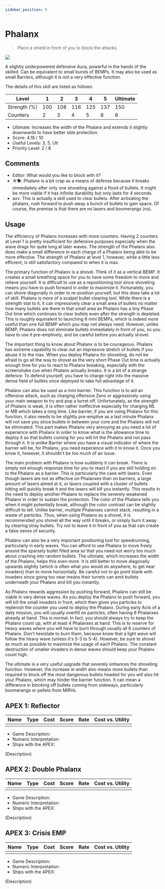 ```yaml
---
sidebar_position: 9
---
```


# Phalanx

> Place a shield in front of you to block the attacks.

<img src="/terms/phalanx.png" style={{zoom:1.25}}/>

A slightly underpowered defensive Aura, powerful in the hands of the skilled. Can be equivalent to small bursts of BEMPs. It may also be used as small Barriers, although it is not a very effective function.

The details of this skill are listed as follows:

| Level        | 1    | 2    | 3    | 4    | 5    | Ultimate |
| ------------ | ---- | ---- | ---- | ---- | ---- | -------- |
| Strength (%) | 100  | 108  | 116  | 125  | 137  | 150      |
| Counters     | 2    | 3    | 4    | 5    | 6    | 6        |

- Ultimate: Increases the width of the Phalanx and extends it slightly downwards to have better side protection.
- Score: 4.18 / 10
- Useful Levels: 3, 5, Ult
- Priority Level: 2 / 8

## Comments

- Editor: What would you like to block with it?
- ☀🐕: Phalanx is a bit crap as a means of defense because it breaks immediately after only one shoveling against a flood of bullets. It might be more viable if it has infinite durability but only lasts for 4 seconds.
- axv: This is actually a skill used to clear bullets. After activating the phalanx, rush forward to push away a bunch of bullets to gain space. Of course, the premise is that there are no lasers and boomerangs (no).

## Usage

The efficiency of Phalanx increases with more counters. Having 2 counters at Level 1 is pretty insufficient for defensive purposes especially when the wave drags for quite long at later waves. The strength of the Phalanx also does make a small difference in each charge of a Phalanx being able to be more effective. The strength of Phalanx at level 1, however, while a little less efficient, is still satisfactory compared to when it is max.

The primary function of Phalanx is a shovel. Think of it as a vertical BEMP. It creates a small breathing space for you to have some freedom to move and relieve yourself. It is difficult to use as a repositioning tool since shoveling means you have to push forward in order to maximize it. Fortunately, you can shove diagonally in order to re-position yourself, but this does take a lot of skill. Phalanx is more of a scalpel bullet clearing tool. While there is a strength stat to it, it can impressively clear a small area of bullets no matter how many bullets are there in that small area as Phalanx has a tiny Phase Out time which continues to clear bullets even after the strength is depleted. This is roughly equivalent to launching 6 mini BEMPs, which is indeed more useful than one full BEMP which you may not always need. However, unlike BEMP, Phalanx does not eliminate bullets immediately in front of you, so you have to use it pre-emptively, and be careful before you actually shovel.

The important thing to know about Phalanx is to be courageous. Phalanx has extreme capability to clear out an impressive stretch of bullets if you abuse it to the max. When you deploy Phalanx for shoveling, do not be afraid to go all the way to shovel as the very short Phase Out time is actually enough time for you to react to Phalanx breaking, especially with the screenshake cue when Phalanx actually breaks. It is a bit of a strange defence: To defend yourself, you have to charge right into the massive dense field of bullets once deployed to take full advantage of it.

Phalanx can also be used as a mini barrier. This function is to aid an offensive attack, such as charging offensive Zens or aggressively using your main weapon to try and pop a turret off. Unfortunately, as the strength of Phalanx is weak, it is often rather ineffective especially for charging ML or MB which takes a long time. Like barrier, if you are using Phalanx for this function, it also needs to be slightly pre-emptive as a last minute Phalanx will not save you since bullets in between your core and the Phalanx will not be eliminated. This part makes Phalanx very annoying as you need a lot of experience with Phalanx in order to know what is the allowance time to deploy it so that bullets coming for you will hit the Phalanx and not pass through it. It is unlike Barrier where you have a visual indicator of where the barrier will be, for Phalanx, you need experience with it to know it. Once you know it, however, it shouldn't be too much of an issue.

The main problem with Phalanx is how suddenly it can break. There is simply not enough response time for you to react if you are still holding on to the Phalanx as a barrier. This is particularly the case with lasers. Even though lasers are not as effective on Phalanxes than on barriers, a large amount of lasers aimed at it, or lasers coupled with a cluster of bullets hitting will quickly break it and the lasers will kill you instantly. This results in the need to deploy another Phalanx to replace the severely weakened Phalanx in order to sustain the protection. The color of the Phalanx tells you when it might potentially break, although the color contrast can be slightly difficult to tell. Unlike barrier, multiple Phalanxes cannot stack, resulting in a waste of particles. Thus, when using Phalanx as a shovel, it is recommended you shovel all the way until it breaks, or simply burn it away by clearing stray bullets. Try not to leave it in front of you as that can create a false sense of security.

Phalanx can also be a very important positioning tool for speedrunning, particularly in early waves. You can afford to use Phalanx to move freely around the sparsely bullet filled area so that you need not worry too much about crashing into random bullets. The ultimate, which increases the width of the Phalanx, helps this even more. It is still better to move diagonally upwards slightly (which is often what you would do anywhere, to get near invaders) than to move horizontally. Be careful not to go point blank with invaders since going too near means their turrets can emit bullets underneath your Phalanx and kill you instantly.

As Phalanx rewards aggression by pushing forward, Phalanx can still be viable in very dense waves. As you deploy the Phalanx to push forward, you will kill the small invaders in front, which then gives you particles to replenish the counter you used to deploy the Phalanx. During early Acts of a daily mission, you will usually overfill on particles, often having 6 Phalanxes already at hand. This is normal. In fact, you should always try to keep the Phalanx count up, with at least 4 Phalanxes at hand. This is to reserve for heavy waves where you will have to burn through usually all 6 counters of Phalanx. Don't hesistate to burn them, because know that a light wave will follow the heavy wave (unless it's 5-3 to 5-4). However, be sure to shovel as much as possible to maximize the usage of each Phalanx. The constant destruction of smaller invaders in dense waves should keep your Phalanx count high.

The ultimate is a very useful upgrade that severely enhances the shoveling function. However, the increase in width also means more bullets than required to block off the most dangerous bullets headed for you will also hit your Phalanx, which may hinder the barrier function. It can mean a difference in blocking off bullets coming from sideways, particularly boomerangs or pellets from MIRVs.

## APEX 1: Reflector

| Name | Type | Cost | Score | Rate | Cost vs. Utility |
| ---- | ---- | ---- | ----- | ---- | ---------------- |
|      |      |      |       |      |                  |

- Game Description:
- Numeric Interpretation:
- Ships with the APEX:

(Description)

## APEX 2: Double Phalanx

| Name | Type | Cost | Score | Rate | Cost vs. Utility |
| ---- | ---- | ---- | ----- | ---- | ---------------- |
|      |      |      |       |      |                  |

- Game Description:
- Numeric Interpretation:
- Ships with the APEX:

(Description)

## APEX 3: Crisis EMP

| Name | Type | Cost | Score | Rate | Cost vs. Utility |
| ---- | ---- | ---- | ----- | ---- | ---------------- |
|      |      |      |       |      |                  |

- Game Description:
- Numeric Interpretation:
- Ships with the APEX:

(Description)

